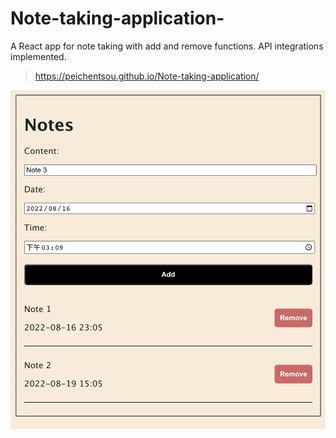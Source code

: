 # Note-taking-application-
A React app for note taking with add and remove functions. API integrations implemented.

> https://peichentsou.github.io/Note-taking-application/

![image](https://github.com/PeichenTsou/Note-taking-application/blob/28bc6bf68111cc66823c49ed2027131d692d2286/noteapp_screenshot.png)
